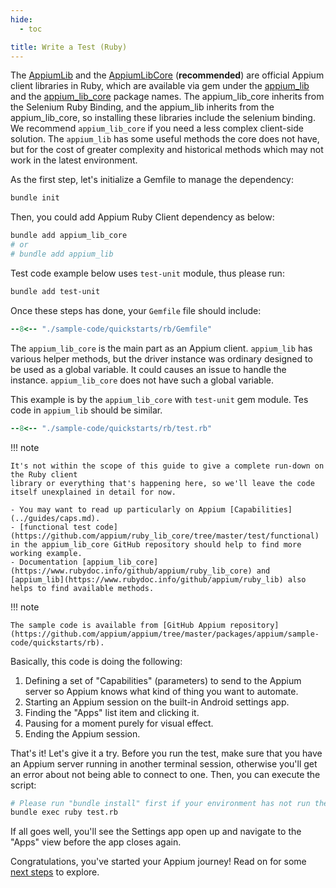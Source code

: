 ```yaml
---
hide:
  - toc

title: Write a Test (Ruby)
---
```



The [AppiumLib](https://github.com/appium/ruby_lib) and the [AppiumLibCore](https://github.com/appium/ruby_lib_core) (**recommended**) are official Appium client libraries in Ruby, which are available via gem under the [appium_lib](https://rubygems.org/gems/appium_lib) and the [appium_lib_core](https://rubygems.org/gems/appium_lib_core) package names. The appium_lib_core inherits from the Selenium Ruby Binding, and the appium_lib inherits from the appium_lib_core, so installing these libraries include the selenium binding. We recommend `appium_lib_core` if you need a less complex client-side solution. The `appium_lib` has some useful methods the core does not have, but for the cost of greater complexity and historical methods which may not work in the latest environment.

As the first step, let's initialize a Gemfile to manage the dependency:

```bash
bundle init
```

Then, you could add Appium Ruby Client dependency as below:

```bash
bundle add appium_lib_core
# or
# bundle add appium_lib
```

Test code example below uses `test-unit` module, thus please run:

```bash
bundle add test-unit
```

Once these steps has done, your `Gemfile` file should include:

```ruby title="Gemfile"
--8<-- "./sample-code/quickstarts/rb/Gemfile"
```

The `appium_lib_core` is the main part as an Appium client.
`appium_lib` has various helper methods, but the driver instance was ordinary designed to be used as a global variable. It could causes an issue to handle the instance.
`appium_lib_core` does not have such a global variable.

This example is by the `appium_lib_core` with `test-unit` gem module.
Tes code in `appium_lib` should be similar.

```ruby title="test.rb"
--8<-- "./sample-code/quickstarts/rb/test.rb"
```

!!! note

    It's not within the scope of this guide to give a complete run-down on the Ruby client
    library or everything that's happening here, so we'll leave the code itself unexplained in detail for now.

    - You may want to read up particularly on Appium [Capabilities](../guides/caps.md).
    - [functional test code](https://github.com/appium/ruby_lib_core/tree/master/test/functional) in the appium_lib_core GitHub repository should help to find more working example.
    - Documentation [appium_lib_core](https://www.rubydoc.info/github/appium/ruby_lib_core) and [appium_lib](https://www.rubydoc.info/github/appium/ruby_lib) also helps to find available methods.

!!! note

    The sample code is available from [GitHub Appium repository](https://github.com/appium/appium/tree/master/packages/appium/sample-code/quickstarts/rb).


Basically, this code is doing the following:

1. Defining a set of "Capabilities" (parameters) to send to the Appium server so Appium knows what
kind of thing you want to automate.
1. Starting an Appium session on the built-in Android settings app.
1. Finding the "Apps" list item and clicking it.
1. Pausing for a moment purely for visual effect.
1. Ending the Appium session.

That's it! Let's give it a try. Before you run the test, make sure that you have an Appium server
running in another terminal session, otherwise you'll get an error about not being able to connect
to one. Then, you can execute the script:

```bash
# Please run "bundle install" first if your environment has not run the installation command yet.
bundle exec ruby test.rb
```

If all goes well, you'll see the Settings app open up and navigate to the "Apps" view before the
app closes again.

Congratulations, you've started your Appium journey! Read on for some [next steps](./next-steps.md) to explore.
